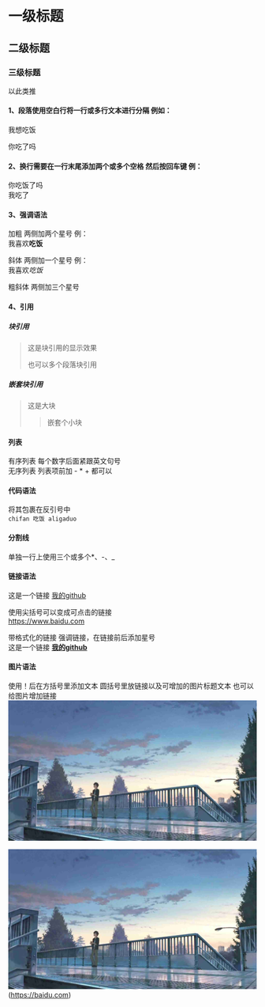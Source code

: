 # 一级标题

## 二级标题

### 三级标题 
 以此类推

#### 1、段落使用空白行将一行或多行文本进行分隔 例如：  
我想吃饭

你吃了吗

#### 2、换行需要在一行末尾添加两个或多个空格 然后按回车键  例：  
你吃饭了吗  
我吃了

#### 3、强调语法  
加粗  两侧加两个星号  例：  
我喜欢**吃饭**

斜体  两侧加一个星号  例：  
我喜欢*吃饭*

粗斜体 两侧加三个星号

#### 4、引用
##### 块引用
>这是块引用的显示效果  
>
>也可以多个段落块引用

##### 嵌套块引用
>这是大块
>>嵌套个小块

#### 列表
有序列表 每个数字后面紧跟英文句号  
无序列表 列表项前加 - * + 都可以

#### 代码语法
将其包裹在反引号中  
`chifan 吃饭 aligaduo`

#### 分割线
单独一行上使用三个或多个*、-、_ 

#### 链接语法
这是一个链接 [我的github](https://github.com:fpzds/ "覆盆子")  

使用尖括号可以变成可点击的链接  
<https://www.baidu.com>  

带格式化的链接 强调链接，在链接前后添加星号  
这是一个链接 **[我的github](https://github.com:fpzds/ "覆盆子")**  


#### 图片语法 
使用！后在方括号里添加文本 圆括号里放链接以及可增加的图片标题文本   也可以给图片增加链接
![这是一个图片](./photo/xinhaicheng.jpg "新海诚")  

![这是一个图片](./photo/xinhaicheng.jpg "新海诚")(https://baidu.com)